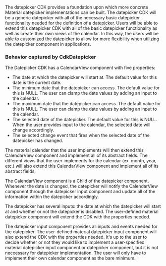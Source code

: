 The datepicker CDK provides a foundation upon which more concrete Material datepicker 
implementations can be built. The datepicker CDK will be a generic datepicker with all of the
necessary basic datepicker functionality needed for the definition of a datepicker. Users will be
able to extend this datepicker CDK with all of the basic datepicker functionality as well as create
their own views of the calendar. In this way, the users will be able to customized the datepicker
to allow for more flexibility when utilizing the datepicker component in applications.

### Behavior captured by CdkDatepicker
The Datepicker CDK has a CalendarView component with five properties:
 * The date at which the datepicker will start at. The default value for this date is the current
 date.
 * The minimum date that the datepicker can access. The default value for this is NULL. The user can
 clamp the date values by adding an input to the calendar.
 * The maximum date that the datepicker can access. The default value for this is NULL. The user can
 clamp the date values by adding an input to the calendar.
 * The selected date of the datepicker. The default value for this is NULL. When the user provides
 input to the calendar, the selected date will change accordingly.
 * The selected change event that fires when the selected date of the datepicker has changed.

The material calendar that the user implements will then extend this CalendarView component and
implement all of its abstract fields. The different views that the user implements for the calendar
(ex. month, year, etc.) will also extend this CalendarView component and implement all of its
abstract fields.

The CalendarView component is a Child of the datepicker component. Whenever the date is changed,
the datepicker will notify the CalendarView component through the datepicker input component and
update all of the information within the datepicker accordingly.

The datepicker has several inputs: the date at which the datepicker will start at and whether or
not the datepicker is disabled. The user-defined material datepicker component will extend the 
CDK with the properties needed.

The datepicker input component provides all inputs and events needed for the datepicker. The
user-defined material datepicker input component will also extend the CDK with the properties
needed. It's up to the user to decide whether or not they would like to implement a
user-specified material datepicker input component or datepicker component, but it is not
neccessary for datepicker implementation. The user will only have to implement their own
calendar component as the bare minimum.
